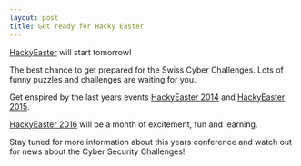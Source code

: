 ```yaml
---
layout: post
title: Get ready for Hacky Easter
---
```


[HackyEaster](https://www.hacking-lab.com/index.html) will start tomorrow! 

The best chance to get prepared for the Swiss Cyber Challenges. Lots of funny puzzles and challenges are waiting for you. 

Get enspired by the last years events [HackyEaster 2014](https://www.hacking-lab.com/references/hackyeaster2014/) and [HackyEaster 2015](https://www.hacking-lab.com/references/hackyeaster2015/).

[HackyEaster 2016](https://www.hacking-lab.com/index.html) will be a month of excitement, fun and learning.

Stay tuned for more information about this years conference and watch out for news about the Cyber Security Challenges!
